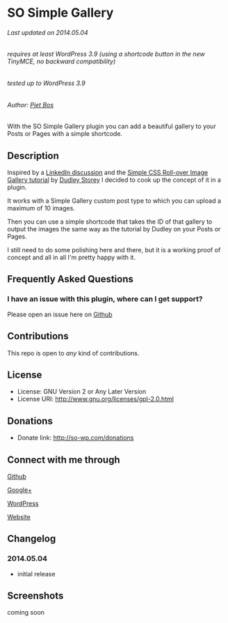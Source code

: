 # SO Simple Gallery

###### Last updated on 2014.05.04
###### requires at least WordPress 3.9 (using a shortcode button in the new TinyMCE, no backward compatibility)
###### tested up to WordPress 3.9
###### Author: [Piet Bos](https://github.com/senlin)

With the SO Simple Gallery plugin you can add a beautiful gallery to your Posts or Pages with a simple shortcode.

## Description

Inspired by a [LinkedIn discussion](https://www.linkedin.com/groupItem?view=&gid=154024&type=member&item=5867588708181516289) and the [Simple CSS Roll-over Image Gallery tutorial](http://demosthenes.info/blog/58/CSS-and-Images-Simple-Roll-over-Image-Gallery) by [Dudley Storey](http://github.com/dudleystorey) I decided to cook up the concept of it in a plugin.

It works with a Simple Gallery custom post type to which you can upload a maximum of 10 images.

Then you can use a simple shortcode that takes the ID of that gallery to output the images the same way as the tutorial by Dudley on your Posts or Pages.

I still need to do some polishing here and there, but it is a working proof of concept and all in all I'm pretty happy with it.

## Frequently Asked Questions

### I have an issue with this plugin, where can I get support?

Please open an issue here on [Github](https://github.com/senlin/so-simple-gallery/issues)

## Contributions

This repo is open to _any_ kind of contributions.

## License

* License: GNU Version 2 or Any Later Version
* License URI: http://www.gnu.org/licenses/gpl-2.0.html

## Donations

* Donate link: http://so-wp.com/donations

## Connect with me through

[Github](https://github.com/senlin) 

[Google+](http://plus.google.com/+PietBos) 

[WordPress](http://profiles.wordpress.org/senlin/) 

[Website](http://senlinonline.com)

## Changelog

### 2014.05.04

* initial release

## Screenshots

coming soon
